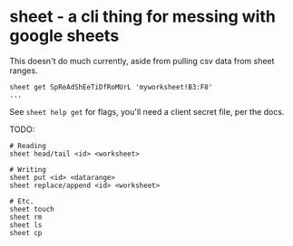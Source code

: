 # sheet - a cli thing for messing with google sheets


This doesn't do much currently, aside from pulling csv data from sheet ranges.

```
sheet get SpReAdShEeTiDfRoMUrL 'myworksheet!B3:F8'
...
```

See `sheet help get` for flags, you'll need a client secret file, per the docs.

TODO:

```
# Reading
sheet head/tail <id> <worksheet>

# Writing
sheet put <id> <datarange>
sheet replace/append <id> <worksheet>

# Etc.
sheet touch
sheet rm
sheet ls
sheet cp
```